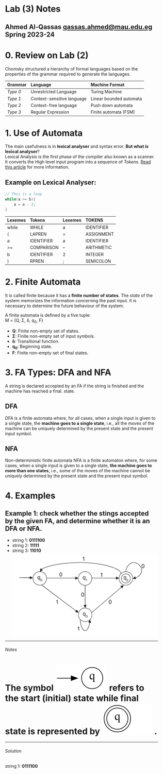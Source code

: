# Lab (3) Notes
Ahmed Al-Qassas [qassas.ahmed@mau.edu.eg](qassas.ahmed@mau.edu.eg)  
Spring 2023-24
----
# 0. Review on Lab (2)
Chomsky structured a hierarchy of formal languages based on the properties of the grammar required to generate the languages.

| Grammar  | Language                   | Machine Format          |
|:---------|:---------------------------|:------------------------|
| _Type 0_ | Unrestricted Language      | Turing Machine          |
| _Type 1_ | Context-sensitive language | Linear bounded automata |
| _Type 2_ | Context-free language      | Push down automata      |
| _Type 3_ | Regular Expression         | Finite automata (FSM)   |

# 1. Use of Automata
The main usefulness is in **lexical analyser** and syntax error. **But what is lexical analyser**?  
Lexical Analysis is the first phase of the compiler also known as a scanner. It converts the High level input program into a sequence of _Tokens_.
[Read this article](https://www.geeksforgeeks.org/introduction-of-lexical-analysis/) for more information.   
## Example on Lexical Analyser:
```C
// This is a loop
while(a >= b){
    a = a - 2;
}
```

| Lexemes | Tokens     | Lexemes  | TOKENS      |
|:--------|:-----------|:---------|:------------|
| while   | WHILE      | a        | IDENTIFIER  |
| (       | LAPREN     | =        | ASSIGNMENT  |
| a       | IDENTIFIER | a        | IDENTIFIER  |
| >=      | COMPARISON | –        | ARITHMETIC  |
| b       | IDENTIFIER | 2        | INTEGER     |
| )       | RPREN      | ;        | SEMICOLON   |


# 2. Finite Automata
It is called finite because it has a **finite number of states**. The _state_ of the system memorizes the information concerning the past input. It is necessary to determine the future behaviour of the system.

A finite automata is defined by a five tuple:  
M = {Q, Σ, δ, q<sub>0</sub>, F}
* **Q**: Finite non-empty set of states.
* **Σ**: Finite non-empty set of input symbols.
* **δ**: Transitional function.
* **q<sub>0</sub>**: Beginning state.
* **F**: Finite non-empty set of final states.

# 3. FA Types: DFA and NFA
A string is declared accepted by an FA if the string is finished and the machine has reached a final.
state.
## DFA  
DFA is a finite automata where, for all cases, when a single input is given to a single state, the  **machine goes to a single state**, i.e., all the moves of the machine can be uniquely determined by the present state and the present input symbol.

## NFA 
Non-deterministic finite automata  NFA is a finite automaton where, for some cases, when a single input is given to a single state, **the machine goes to more than one states**, i.e., some of  the moves of the machine cannot be uniquely determined by the present state and the present input symbol.

# 4. Examples
## Example 1: check whether the stings accepted by the given FA, and determine whether it is an DFA or NFA.
* string 1: **0111100**
* string 2: **11111**
* string 3: **11010**
![img.png](img.png)
----
###### Notes
# The symbol ![img_5.png](img_5.png)  refers to the start (initial) state while final state is represented by ![img_6.png](img_6.png)  .

----
###### Solution 
string 1: **0111100**



